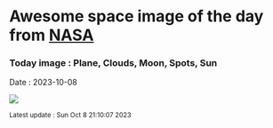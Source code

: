 
# Awesome space image of the day from [NASA](https://api.nasa.gov/)

### Today image : Plane, Clouds, Moon, Spots, Sun
Date : 2023-10-08

![](https://apod.nasa.gov/apod/image/2310/PlaneEclipse_Slifer_960.jpg)

<small>Latest update : Sun Oct  8 21:10:07 2023</small>
        